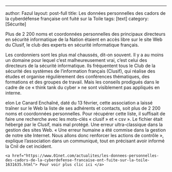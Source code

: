 ---
author: Fazul
layout: post-full
title: Les données personnelles des cadors de la cyberdéfense française ont fuité sur la Toile
tags: [text]
category: [Sécurite]


<html>

  <body>
	  

  Plus de 2 200 noms et coordonnées personnelles des principaux directeurs en sécurité informatique de la Nation étaient en accès libre sur le site Web du Clusif, le club des experts en sécurité informatique français.

Les cordonniers sont les plus mal chaussés, dit-on souvent. Il y a au moins un domaine pour lequel c’est malheureusement vrai, c’est celui des directeurs de la sécurité informatique. Ils fréquentent tous le Club de la sécurité des systèmes de l’information français (Clusif), qui réalise des études et organise régulièrement des conférences thématiques, des formations et des groupes de travail. Mais les conseils prodigués dans le cadre de ce « think tank du cyber » ne sont visiblement pas appliqués en interne.

elon Le Canard Enchaîné, daté du 13 février, cette association a laissé traîner sur le Web la liste de ses adhérents et contacts, soit plus de 2 200 noms et coordonnées personnelles. Pour récupérer cette liste, il suffisait de faire une recherche avec les mots-clés « clusif » et « csv ».
Le fichier était hébergé par le Clusif, mais mal protégé. Une erreur ultra-classique dans la gestion des sites Web. « Une erreur humaine a été commise dans la gestion de notre site Internet. Nous allons donc renforcer les actions de contrôle », explique l’association dans un communiqué, tout en précisant avoir informé la Cnil de cet incident.

	<a href="https://www.01net.com/actualites/les-donnees-personnelles-des-cadors-de-la-cyberdefense-francaise-ont-fuite-sur-la-toile-1631635.html"> Pour voir plus clic ici </a>
  </body>

</html>

 


